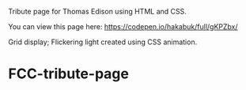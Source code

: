 Tribute page for Thomas Edison using HTML and CSS.

You can view this page here: https://codepen.io/hakabuk/full/gKPZbx/

Grid display; Flickering light created using CSS animation.
# FCC-tribute-page
